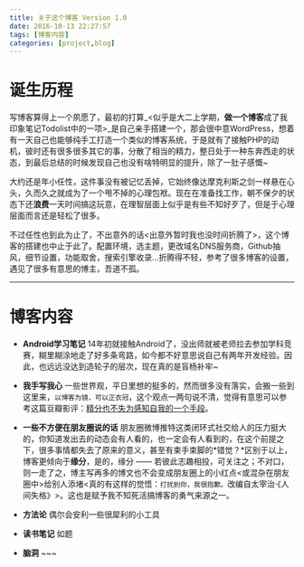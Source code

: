 ```yaml
---
title: 关于这个博客 Version 1.0
date: 2016-10-13 22:27:57
tags: [博客内容]
categories: [project,blog]
---
```


# 诞生历程

写博客算得上一个夙愿了，最初的打算_<似乎是大二上学期，**做一个博客**成了我印象笔记Todolist中的一项>_是自己亲手搭建一个，那会很中意WordPress，想着有一天自己也能够纯手工打造一个类似的博客系统，于是就有了接触PHP的动机，彼时还有很多很多其它的事，分散了相当的精力，整日处于一种东奔西走的状态，到最后总结的时候发现自己也没有啥特明显的提升，除了一肚子感慨~

<!--more-->

大约还是年小任性，这件事没有被记忆丢掉，它始终像达摩克利斯之剑一样悬在心头，久而久之就成为了一个甩不掉的心理包袱。现在在准备找工作，朝不保夕的状态下还**浪费**一天时间搞这玩意，在理智层面上似乎是有些不知好歹了，但是于心理层面而言还是轻松了很多。

不过任性也到此为止了，不出意外的话<出意外暂时我也没时间折腾了>，这个博客的搭建也中止于此了。配置环境，选主题，更改域名DNS服务商，Github抽风，细节设置，功能取舍，搜索引擎收录...折腾得不轻，参考了很多博客的设置，遇见了很多有意思的博主，吾道不孤。

___

# 博客内容

* **Android学习笔记**  14年初就接触Android了，没出师就被老师拉去参加学科竞赛，糊里糊涂地走了好多条弯路，如今都不好意思说自己有两年开发经验。因此，也远远没达到造轮子的层次，现在真的是盲杨补牢~


* **我手写我心** 一些世界观，平日里想的挺多的，然而很多没有落实，会搬一些到这里来，`以博客为镜，可以正衣冠`，这个观点一两句说不清，觉得有意思可以参考这篇豆瓣影评：[精分也不失为感知自我的一个手段](https://movie.douban.com/review/7989551/)。
* **一些不方便在朋友圈说的话** 朋友圈微博推特这类闭环式社交给人的压力挺大的，你知道发出去的动态会有人看的，也一定会有人看到的，在这个前提之下，很多事情都失去了原来的意义，甚至有束手束脚的*错觉？*区别于以上，博客更倾向于**缘分**，是的，缘分 —— 若彼此志趣相投，可关注之；不对口，则一走了之，博主写再多的博文也不会变成朋友圈上的小红点<或混杂在朋友圈中>给别人添堵<真的有这样的觉悟：`打扰到你，我很抱歉。`改编自太宰治·《人间失格》>。这也是赋予我不知死活搞博客的勇气来源之一。
* **方法论** 偶尔会安利一些很犀利的小工具
* **读书笔记** 如题
* **脑洞** ~~~